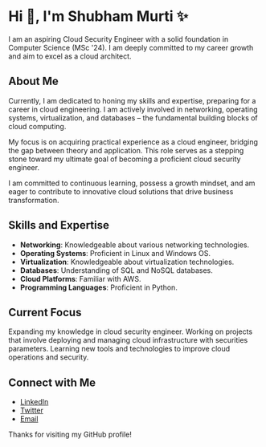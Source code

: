 # Hi 👋, I'm Shubham Murti ✨

I am an aspiring Cloud Security Engineer with a solid foundation in Computer Science (MSc '24). I am deeply committed to my career growth and aim to excel as a cloud architect.

## About Me
Currently, I am dedicated to honing my skills and expertise, preparing for a career in cloud engineering. I am actively involved in networking, operating systems, virtualization, and databases – the fundamental building blocks of cloud computing.

My focus is on acquiring practical experience as a cloud engineer, bridging the gap between theory and application. This role serves as a stepping stone toward my ultimate goal of becoming a proficient cloud security engineer.

I am committed to continuous learning, possess a growth mindset, and am eager to contribute to innovative cloud solutions that drive business transformation.

## Skills and Expertise
* **Networking**: Knowledgeable about various networking technologies.
* **Operating Systems**: Proficient in Linux and Windows OS.
* **Virtualization**: Knowledgeable about virtualization technologies.
* **Databases**: Understanding of SQL and NoSQL databases.
* **Cloud Platforms**: Familiar with AWS.
* **Programming Languages**: Proficient in Python.

## Current Focus
Expanding my knowledge in cloud security engineer.
Working on projects that involve deploying and managing cloud infrastructure with securities parameters.
Learning new tools and technologies to improve cloud operations and security.

## Connect with Me
* [LinkedIn](https://www.linkedin.com/in/shubham-murti-b6486a1aa/)
* [Twitter](https://x.com/murti_shubham)
* [Email](murtishubham007@gmail.com)


Thanks for visiting my GitHub profile!
